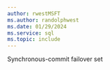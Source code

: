 ```yaml
---
author: rwestMSFT
ms.author: randolphwest
ms.date: 01/29/2024
ms.service: sql
ms.topic: include
---
```

 Synchronous-commit failover set 
